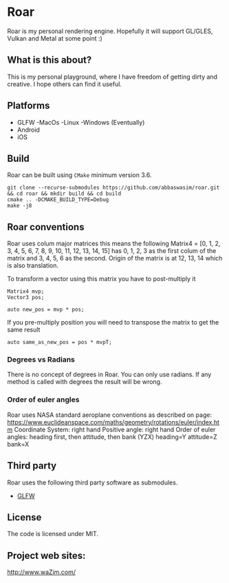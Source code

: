 # Roar

Roar is my personal rendering engine. Hopefully it will support GL/GLES, Vulkan and Metal at some point :)

## What is this about?

This is my personal playground, where I have freedom of getting dirty and creative. I hope others can find it useful.

## Platforms

- GLFW
   -MacOs
   -Linux
   -Windows (Eventually)
- Android
- iOS

## Build

Roar can be built using `CMake` minimum version 3.6.

```
git clone --recurse-submodules https://github.com/abbaswasim/roar.git && cd roar && mkdir build && cd build
cmake .. -DCMAKE_BUILD_TYPE=Debug
make -j8
```
## Roar conventions

Roar uses colum major matrices this means the following Matrix4 = [0, 1, 2, 3, 4, 5, 6, 7, 8, 9, 10, 11, 12, 13, 14, 15] has 0, 1, 2, 3 as the first colum of the matrix and 3, 4, 5, 6 as the second. Origin of the matrix is at 12, 13, 14 which is also translation.

To transform a vector using this matrix you have to post-multiply it

```
Matrix4 mvp;
Vector3 pos;

auto new_pos = mvp * pos;
```
If you pre-multiply position you will need to transpose the matrix to get the same result

```
auto same_as_new_pos = pos * mvpT;
```
### Degrees vs Radians

There is no concept of degrees in Roar. You can only use radians. If any method is called with degrees the result will be wrong.

### Order of euler angles

Roar uses NASA standard aeroplane conventions as described on page: https://www.euclideanspace.com/maths/geometry/rotations/euler/index.htm
Coordinate System: right hand
Positive angle: right hand
Order of euler angles: heading first, then attitude, then bank (YZX)
heading=Y
attitude=Z
bank=X

## Third party

Roar uses the following third party software as submodules.

- [GLFW](https://github.com/glfw/glfw)

## License

The code is licensed under MIT.

## Project web sites:
http://www.waZim.com/
